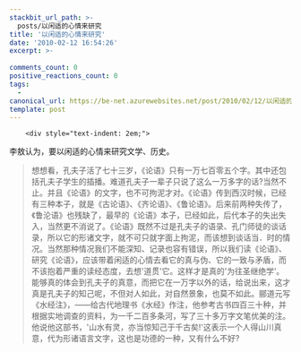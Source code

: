 ```yaml
---
stackbit_url_path: >-
  posts/以闲适的心情来研究
title: '以闲适的心情来研究'
date: '2010-02-12 16:54:26'
excerpt: >-
  
comments_count: 0
positive_reactions_count: 0
tags: 
  - 
canonical_url: https://be-net.azurewebsites.net/post/2010/02/12/以闲适的心情来研究
template: post
---
```


        <div style="text-indent: 2em;">
<p>李敖认为，要以闲适的心情来研究文学、历史。</p>
<blockquote>
<p>想想看，孔夫子活了七十三岁，《论语》只有一万七百零五个字。其中还包括孔夫子学生的插播。难道孔夫子一辈子只说了这么一万多字的话?当然不止。并且《论语》的文字，也不可拘泥才对。《论语》传到西汉时候，已经有三种本子，就是《古论语》、《齐论语》、《鲁论语》。后来前两种失传了，《鲁沦语》也残缺了，最早的《论语》本子，已经如此，后代本子的失出失入，当然更不消说了。《论语》既然不过是孔夫子的语录、孔门师徒的谈话录，所以它的形诸文字，就不可只就字面上拘泥，而该想到谈话当．时的情况。当然那种情况我们不能深知、记录也容有错误，所以我们读《论语》、研究《论语》，应该带着闲适的心情去看它的真与伪、它的一致与矛盾，而不该抱着严重的读经态度，去想'道贯'它。这样才是真的'为往圣继绝学'。能够真的体会到孔夫子的真意，而把它在一万字以外的话，给说出来，这才真是孔夫子的知己呢，不但对人如此，对自然景象，也莫不如此。郦道元写《水经注》，——给古代地理书《水经》作注，他参考古书四百三十种，并根据实地调查的资料，为一千二百多条河，写了三十多万字文笔优美的注。他说他这部书，'山水有灵，亦当惊知己于千古矣!'这表示一个人得山川真意，代为形诸语言文字，这也是功德的一种，又有什么不好?</p>
</blockquote></div>
      